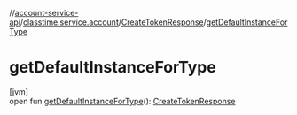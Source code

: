 //[account-service-api](../../../index.md)/[classtime.service.account](../index.md)/[CreateTokenResponse](index.md)/[getDefaultInstanceForType](get-default-instance-for-type.md)

# getDefaultInstanceForType

[jvm]\
open fun [getDefaultInstanceForType](get-default-instance-for-type.md)(): [CreateTokenResponse](index.md)

